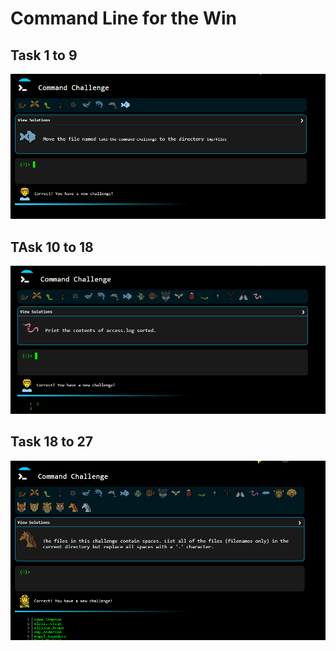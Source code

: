 # Command Line for the Win

## Task 1 to 9

![Image of completed tasks 1 to 9 on cmd challenge](https://github.com/dannycod3r/alx-system_engineering-devops/blob/main/command_line_for_the_win/0-first_9_tasks.png)

## TAsk 10 to 18

![Image of completed tasks 10 to 18 on cmd challenge](https://github.com/dannycod3r/alx-system_engineering-devops/blob/main/command_line_for_the_win/1-next_9_tasks.png)

## Task 18 to 27

![Image of completed tasks 18 to 27 on cmd challenge](https://github.com/dannycod3r/alx-system_engineering-devops/blob/main/command_line_for_the_win/2-next_9_tasks.png)
